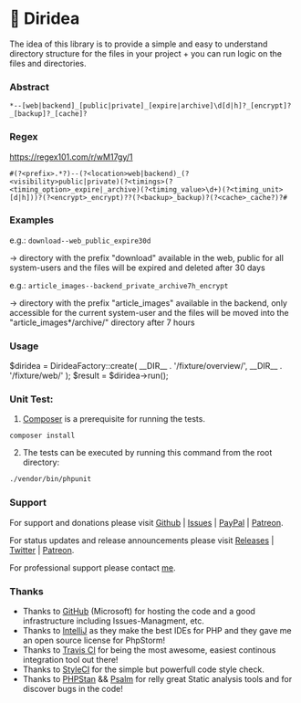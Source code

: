 
# :file_folder: Diridea

The idea of this library is to provide a simple and easy to understand directory structure for the files in your project + you can run logic on the files and directories.

### Abstract

```*--[web|backend]_[public|private]_[expire|archive]\d[d|h]?_[encrypt]?_[backup]?_[cache]?```

### Regex

https://regex101.com/r/wM17gy/1

```#(?<prefix>.*?)--(?<location>web|backend)_(?<visibility>public|private)(?<timings>(?<timing_option>_expire|_archive)(?<timing_value>\d+)(?<timing_unit>[d|h]))?(?<encrypt>_encrypt)??(?<backup>_backup)?(?<cache>_cache?)?#```

### Examples

e.g.: ```download--web_public_expire30d```

-> directory with the prefix "download" available in the web, public for all system-users and the files will be expired and deleted after 30 days

e.g.: ```article_images--backend_private_archive7h_encrypt```

-> directory with the prefix "article_images" available in the backend, only accessible for the current system-user and the files will be moved into the "article_images*/archive/" directory after 7 hours

### Usage

$diridea = DirideaFactory::create(
\_\_DIR\_\_ . '/fixture/overview/',
\_\_DIR\_\_ . '/fixture/web/'
);
$result = $diridea->run();


### Unit Test:

1) [Composer](https://getcomposer.org) is a prerequisite for running the tests.

```
composer install
```

2) The tests can be executed by running this command from the root directory:

```bash
./vendor/bin/phpunit
```


### Support

For support and donations please visit [Github](https://github.com/voku/diridea/) | [Issues](https://github.com/voku/diridea/issues) | [PayPal](https://paypal.me/moelleken) | [Patreon](https://www.patreon.com/voku).

For status updates and release announcements please visit [Releases](https://github.com/voku/diridea/releases) | [Twitter](https://twitter.com/suckup_de) | [Patreon](https://www.patreon.com/voku/posts).

For professional support please contact [me](https://about.me/voku).

### Thanks

- Thanks to [GitHub](https://github.com) (Microsoft) for hosting the code and a good infrastructure including Issues-Managment, etc.
- Thanks to [IntelliJ](https://www.jetbrains.com) as they make the best IDEs for PHP and they gave me an open source license for PhpStorm!
- Thanks to [Travis CI](https://travis-ci.com/) for being the most awesome, easiest continous integration tool out there!
- Thanks to [StyleCI](https://styleci.io/) for the simple but powerfull code style check.
- Thanks to [PHPStan](https://github.com/phpstan/phpstan) && [Psalm](https://github.com/vimeo/psalm) for relly great Static analysis tools and for discover bugs in the code!
